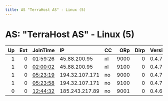 ```yaml
---
title: AS "TerraHost AS" - Linux (5)
---
```


# AS: "TerraHost AS" - Linux (5)

|   Up |   Ext | JoinTime                                                                                              | IP             | CC   |   ORp |   Dirp | Version   | Contact               | Nickname   |   eFamMembers |
|-----:|------:|:------------------------------------------------------------------------------------------------------|:---------------|:-----|------:|-------:|:----------|:----------------------|:-----------|--------------:|
|    1 |     0 | [01:59:26](https://nusenu.github.io/OrNetStats/w/relay/C7396325DE9071E58EEF5A42FD487F81117CFFC4.html) | 45.88.200.95   | nl   |  9000 |      0 | 0.4.7.7   | concept@protonmail.ch | Unnamed    |             2 |
|    1 |     0 | [02:00:02](https://nusenu.github.io/OrNetStats/w/relay/36A7AD1498DCCAC4719A08C82A26F854F3E225B1.html) | 45.88.200.95   | nl   |  9100 |      0 | 0.4.7.7   | concept@protonmail.ch | Unnamed    |             2 |
|    1 |     0 | [05:23:19](https://nusenu.github.io/OrNetStats/w/relay/EC805166742D092E05AF69573F7AF4799B975E12.html) | 194.32.107.171 | no   |  9000 |      0 | 0.4.7.7   | concept@protonmail.ch | Unnamed    |             2 |
|    1 |     0 | [05:23:58](https://nusenu.github.io/OrNetStats/w/relay/C232F375B2F696DA8EA2F55B1DF964A794724313.html) | 194.32.107.171 | no   |  9100 |      0 | 0.4.7.7   | concept@protonmail.ch | Unnamed    |             2 |
|    0 |     0 | [12:44:32](https://nusenu.github.io/OrNetStats/w/relay/9E63931F870BDA33A967837A00D39829F78C8CE0.html) | 185.243.217.89 | no   |  9001 |      0 | 0.4.6.10  | d0bby@netcom.ws       | d0bby      |             1 |
